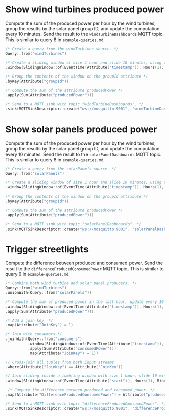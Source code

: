 # Show wind turbines produced power

Compute the sum of the produced power per hour by the wind turbines, group the results by the solar panel group ID,
and update the computation every 10 minutes.
Send the result to the `windTurbineDashboards` MQTT topic.
This is similar to query 8 in `example-queries.md`.

```c++
/* Create a query from the windTurbines source. */
Query::from("windTurbines")

/* Create a sliding window of size 1 hour and slide 10 minutes, using the timestamp attribute as the event time of the tuples. */
.window(SlidingWindow::of(EventTime(Attribute("timestamp")), Hours(1), Minutes(10)))

/* Group the contents of the window on the groupId attribute */
.byKey(Attribute("groupId"))

/* Compute the sum of the attribute producedPower */
.apply(Sum(Attribute("producedPower")))

/* Send to a MQTT sink with topic "windTurbineDashboards". */
.sink(MQTTSinkDescriptor::create("ws://mosquitto:9001", "windTurbineDashboards"));
```

# Show solar panels produced power

Compute the sum of the produced power per hour by the wind turbines, group the results by the solar panel group ID,
and update the computation every 10 minutes.
Send the result to the `solarPanelDashboards` MQTT topic.
This is similar to query 8 in `example-queries.md`.

```c++
/* Create a query from the solarPanels source. */
Query::from("solarPanels")

/* Create a sliding window of size 1 hour and slide 10 minutes, using the timestamp attribute as the event time of the tuples. */
.window(SlidingWindow::of(EventTime(Attribute("timestamp")), Hours(1), Minutes(10)))

/* Group the contents of the window on the groupId attribute */
.byKey(Attribute("groupId"))

/* Compute the sum of the attribute producedPower */
.apply(Sum(Attribute("producedPower")))

/* Send to a MQTT sink with topic "solarPanelDashboards". */
.sink(MQTTSinkDescriptor::create("ws://mosquitto:9001", "solarPanelDashboards"));
```

# Trigger streetlights

Compute the difference between produced and consumed power.
Send the result to the `differenceProducedConsumedPower` MQTT topic.
This is similar to query 9 in `example-queries.md`.

```c++
/* Combine both wind turbine and solar panel producers. */
Query::from("windTurbines")
.unionWith(Query::from("solarPanels"))

/* Compute the sum of produced power in the last hour, update every 10 minutes. */
.window(SlidingWindow::of(EventTime(Attribute("timestamp")), Hours(1), Minutes(20)))
.apply(Sum(Attribute("producedPower")))

/* Add a join key. */
.map(Attribute("JoinKey") = 1)

/* Join with consumers */
.joinWith(Query::from("consumers")
          .window(SlidingWindow::of(EventTime(Attribute("timestamp")), Hours(1), Minutes(20)))
          .apply(Sum(Attribute("consumedPower")))
          .map(Attribute("JoinKey") = 1))

// Cross-join all tuples from both input streams
.where(Attribute("JoinKey") == Attribute("JoinKey"))

// Join sliding inside a tumbling window with size 1 hour, slide 10 minutes
.window(SlidingWindow::of(EventTime(Attribute("start")), Hours(1), Minutes(20)))

 /* Compute the difference between produced and consumed power. */
.map(Attribute("DifferenceProducedConsumedPower") = Attribute("producedPower") - Attribute("consumedPower"))

/* Send to a MQTT sink with topic "differenceProducedConsumedPower". */
.sink(MQTTSinkDescriptor::create("ws://mosquitto:9001", "differenceProducedConsumedPower"));
```
